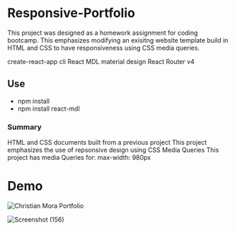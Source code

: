 # Responsive-Portfolio
This project was designed as a homework assignment for coding bootcamp. This emphasizes modifying an exisitng website template build in HTML and CSS to have responsiveness using CSS media queries.

create-react-app cli
React MDL material design
React Router v4


## Use
* npm install
* npm install react-mdl

### Summary
HTML and CSS documents built from a previous project
This project emphasizes the use of repsonsive design using CSS Media Queries
This project has media Queries for:
max-width: 980px

# Demo

![Christian Mora Portfolio](https://user-images.githubusercontent.com/60753848/89227245-4f03e280-d5ab-11ea-858b-c9a217c6aed6.gif)



![Screenshot (156)](https://user-images.githubusercontent.com/60753848/89226910-bff6ca80-d5aa-11ea-9616-f60e8b98db40.png)

